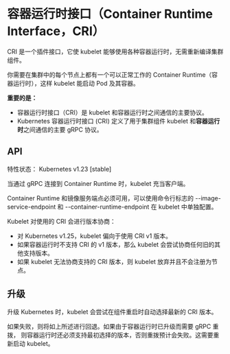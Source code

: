 # 容器运行时接口（Container Runtime Interface，CRI）

CRI 是一个插件接口，它使 kubelet 能够使用各种容器运行时，无需重新编译集群组件。

你需要在集群中的每个节点上都有一个可以正常工作的 Container Runtime（容器运行时），这样 kubelet 能启动 Pod 及其容器。

**重要的是：**

- 容器运行时接口（CRI）是 kubelet 和容器运行时之间通信的主要协议。
- Kubernetes 容器运行时接口 (CRI) 定义了用于集群组件 kubelet 和**容器运行时**之间通信的主要 gRPC 协议。

## API

特性状态： Kubernetes v1.23 [stable]

当通过 gRPC 连接到 Container Runtime 时，kubelet 充当客户端。

Container Runtime 和镜像服务端点必须可用，可以使用命令行标志的 --image-service-endpoint 和 --container-runtime-endpoint 在 kubelet 中单独配置。

Kubelet 对使用的 CRI 会进行版本协商：

- 对 Kubernetes v1.25，kubelet 偏向于使用 CRI v1 版本。
- 如果容器运行时不支持 CRI 的 v1 版本，那么 kubelet 会尝试协商任何旧的其他支持版本。
- 如果 kubelet 无法协商支持的 CRI 版本，则 kubelet 放弃并且不会注册为节点。

## 升级

升级 Kubernetes 时，kubelet 会尝试在组件重启时自动选择最新的 CRI 版本。

如果失败，则将如上所述进行回退。如果由于容器运行时已升级而需要 gRPC 重拨， 则容器运行时还必须支持最初选择的版本，否则重拨预计会失败。这需要重新启动 kubelet。
